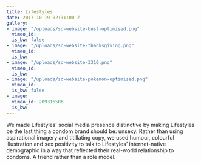 ```yaml
---
title: Lifestyles
date: 2017-10-19 02:31:00 Z
gallery:
- image: "/uploads/sd-website-bust-optimised.png"
  vimeo_id: 
  is_bw: false
- image: "/uploads/sd-website-thanksgiving.png"
  vimeo_id: 
  is_bw: 
- image: "/uploads/sd-website-3310.png"
  vimeo_id: 
  is_bw: 
- image: "/uploads/sd-website-pokemon-optimised.png"
  vimeo_id: 
  is_bw: false
- image: 
  vimeo_id: 209316506
  is_bw: 
---
```


We made Lifestyles’ social media presence distinctive by making Lifestyles be the last thing a condom brand should be: unsexy. Rather than using aspirational imagery and titillating copy, we used humour, colourful illustration and sex positivity to talk to Lifestyles’ internet-native demographic in a way that reflected their real-world relationship to condoms. A friend rather than a role model.